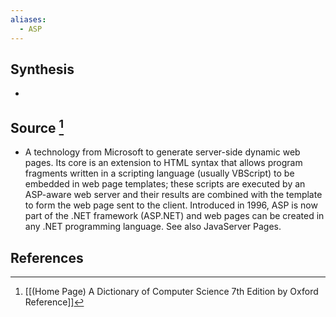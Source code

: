```yaml
---
aliases:
  - ASP
---
```

## Synthesis
- 
## Source [^1]
- A technology from Microsoft to generate server-side dynamic web pages. Its core is an extension to HTML syntax that allows program fragments written in a scripting language (usually VBScript) to be embedded in web page templates; these scripts are executed by an ASP-aware web server and their results are combined with the template to form the web page sent to the client. Introduced in 1996, ASP is now part of the .NET framework (ASP.NET) and web pages can be created in any .NET programming language. See also JavaServer Pages.
## References

[^1]: [[(Home Page) A Dictionary of Computer Science 7th Edition by Oxford Reference]]